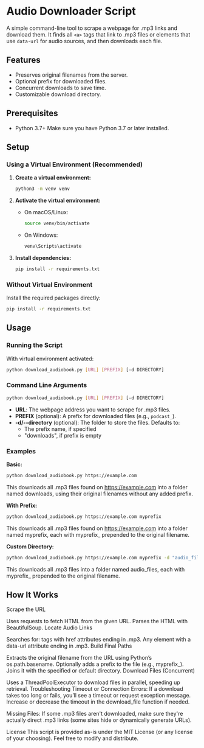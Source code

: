 # Audio Downloader Script

A simple command-line tool to scrape a webpage for .mp3 links and download them.
It finds all `<a>` tags that link to .mp3 files or elements that use `data-url` for audio sources, and then downloads each file.

## Features
- Preserves original filenames from the server.
- Optional prefix for downloaded files.
- Concurrent downloads to save time.
- Customizable download directory.

## Prerequisites
- Python 3.7+
Make sure you have Python 3.7 or later installed.

## Setup

### Using a Virtual Environment (Recommended)

1. **Create a virtual environment:**
   ```bash
   python3 -m venv venv
   ```

2. **Activate the virtual environment:**
   - On macOS/Linux:
     ```bash
     source venv/bin/activate
     ```
   - On Windows:
     ```bash
     venv\Scripts\activate
     ```

3. **Install dependencies:**
   ```bash
   pip install -r requirements.txt
   ```

### Without Virtual Environment

Install the required packages directly:
```bash
pip install -r requirements.txt
```

## Usage

### Running the Script

With virtual environment activated:
```bash
python download_audiobook.py [URL] [PREFIX] [-d DIRECTORY]
```

### Command Line Arguments

```bash
python download_audiobook.py [URL] [PREFIX] [-d DIRECTORY]
```

- **URL**: The webpage address you want to scrape for .mp3 files.
- **PREFIX** (optional): A prefix for downloaded files (e.g., `podcast_`).
- **-d/--directory** (optional): The folder to store the files. Defaults to:
  - The prefix name, if specified
  - "downloads", if prefix is empty

### Examples

**Basic:**
```bash
python download_audiobook.py https://example.com
```
This downloads all .mp3 files found on https://example.com into a folder named downloads, using their original filenames without any added prefix.

**With Prefix:**
```bash
python download_audiobook.py https://example.com myprefix
```
This downloads all .mp3 files found on https://example.com into a folder named myprefix, each with myprefix_ prepended to the original filename.

**Custom Directory:**
```bash
python download_audiobook.py https://example.com myprefix -d "audio_files"
```
This downloads all .mp3 files into a folder named audio_files, each with myprefix_ prepended to the original filename.

## How It Works
Scrape the URL

Uses requests to fetch HTML from the given URL.
Parses the HTML with BeautifulSoup.
Locate Audio Links

Searches for:
<a> tags with href attributes ending in .mp3.
Any element with a data-url attribute ending in .mp3.
Build Final Paths

Extracts the original filename from the URL using Python’s os.path.basename.
Optionally adds a prefix to the file (e.g., myprefix_).
Joins it with the specified or default directory.
Download Files (Concurrent)

Uses a ThreadPoolExecutor to download files in parallel, speeding up retrieval.
Troubleshooting
Timeout or Connection Errors:
If a download takes too long or fails, you’ll see a timeout or request exception message. Increase or decrease the timeout in the download_file function if needed.

Missing Files:
If some .mp3 files aren't downloaded, make sure they're actually direct .mp3 links (some sites hide or dynamically generate URLs).

License
This script is provided as-is under the MIT License (or any license of your choosing). Feel free to modify and distribute.

